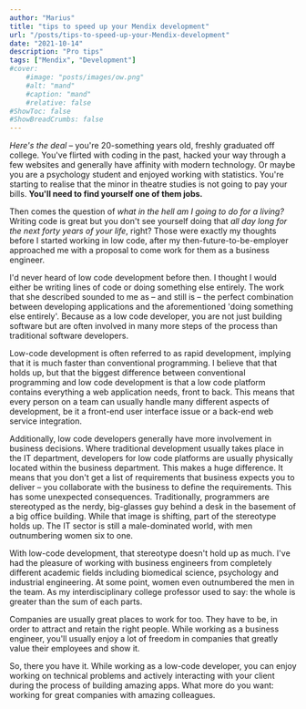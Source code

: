 ```yaml
---
author: "Marius"
title: "tips to speed up your Mendix development"
url: "/posts/tips-to-speed-up-your-Mendix-development"
date: "2021-10-14"
description: "Pro tips"
tags: ["Mendix", "Development"]
#cover: 
    #image: "posts/images/ow.png"
    #alt: "mand"
    #caption: "mand"
    #relative: false
#ShowToc: false
#ShowBreadCrumbs: false
---
```


*Here's the deal* – you're 20-something years old, freshly graduated off college. You've flirted with coding in the past, hacked your way through a few websites and generally have affinity with modern technology. Or maybe you are a psychology student and enjoyed working with statistics. You're starting to realise that the minor in theatre studies is not going to pay your bills. **You'll need to find yourself one of them jobs.**

Then comes the question of *what in the hell am I going to do for a living?* Writing code is great but you don't see yourself doing that *all day long for the next forty years of your life*, right? Those were exactly my thoughts before I started working in low code, after my then-future-to-be-employer approached me with a proposal to come work for them as a business engineer.

I'd never heard of low code development before then. I thought I would either be writing lines of code or doing something else entirely. The work that she described sounded to me as – and still is – the perfect combination between developing applications and the aforementioned 'doing something else entirely'. Because as a low code developer, you are not just building software but are often involved in many more steps of the process than traditional software developers.

Low-code development is often referred to as rapid development, implying that it is much faster than conventional programming. I believe that that holds up, but that the biggest difference between conventional programming and low code development is that a low code platform contains everything a web application needs, front to back. This means that every person on a team can usually handle many different aspects of development, be it a front-end user interface issue or a back-end web service integration.

Additionally, low code developers generally have more involvement in business decisions. Where traditional development usually takes place in the IT department, developers for low code platforms are usually physically located within the business department. This makes a huge difference. It means that you don't get a list of requirements that business expects you to deliver – you collaborate with the business to define the requirements.
This has some unexpected consequences. Traditionally, programmers are stereotyped as the nerdy, big-glasses guy behind a desk in the basement of a big office building. While that image is shifting, part of the stereotype holds up. The IT sector is still a male-dominated world, with men outnumbering women six to one.

With low-code development, that stereotype doesn't hold up as much. I've had the pleasure of working with business engineers from completely different academic fields including biomedical science, psychology and industrial engineering. At some point, women even outnumbered the men in the team. As my interdisciplinary college professor used to say: the whole is greater than the sum of each parts.

Companies are usually great places to work for too. They have to be, in order to attract and retain the right people. While working as a business engineer, you'll usually enjoy a lot of freedom in companies that greatly value their employees and show it.

So, there you have it. While working as a low-code developer, you can enjoy working on technical problems and actively interacting with your client during the process of building amazing apps. What more do you want: working for great companies with amazing colleagues.